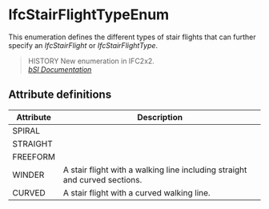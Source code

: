 IfcStairFlightTypeEnum
======================
This enumeration defines the different types of stair flights that can further
specify an _IfcStairFlight_ or _IfcStairFlightType_.  
  
> HISTORY  New enumeration in IFC2x2.  
[ _bSI
Documentation_](https://standards.buildingsmart.org/IFC/DEV/IFC4_2/FINAL/HTML/schema/ifcsharedbldgelements/lexical/ifcstairflighttypeenum.htm)


Attribute definitions
---------------------
| Attribute   | Description                                                                |
|-------------|----------------------------------------------------------------------------|
| SPIRAL      |                                                                            |
| STRAIGHT    |                                                                            |
| FREEFORM    |                                                                            |
| WINDER      | A stair flight with a walking line including straight and curved sections. |
| CURVED      | A stair flight with a curved walking line.                                 |


